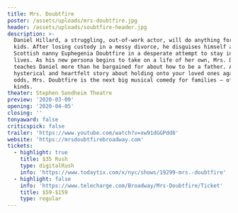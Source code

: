 ```yaml
---
title: Mrs. Doubtfire
poster: /assets/uploads/mrs-doubtfire.jpg
header: /assets/uploads/soubtfire-header.jpg
description: >-
  Daniel Hillard, a struggling, out-of-work actor, will do anything for his
  kids. After losing custody in a messy divorce, he disguises himself as
  Scottish nanny Euphegenia Doubtfire in a desperate attempt to stay in their
  lives. As his new persona begins to take on a life of her own, Mrs. Doubtfire
  teaches Daniel more than he bargained for about how to be a father. A
  hysterical and heartfelt story about holding onto your loved ones against all
  odds, Mrs. Doubtfire is the next big musical comedy for families — of all
  kinds.
theater: Stephen Sondheim Theatre
preview: '2020-03-09'
opening: '2020-04-05'
closing: ''
tonyaward: false
criticspick: false
trailer: 'https://www.youtube.com/watch?v=xw91dGGPdd8'
website: 'https://mrsdoubtfirebroadway.com'
tickets:
  - highlight: true
    title: $35 Rush
    type: digitalRush
    info: 'https://www.todaytix.com/x/nyc/shows/19299-mrs.-doubtfire'
  - highlight: false
    info: 'https://www.telecharge.com/Broadway/Mrs-Doubtfire/Ticket'
    title: $59-$159
    type: regular
---
```

